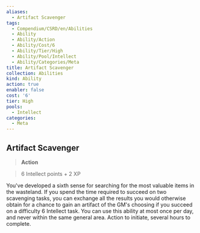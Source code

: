 ```yaml
---
aliases:
  - Artifact Scavenger
tags:
  - Compendium/CSRD/en/Abilities
  - Ability
  - Ability/Action
  - Ability/Cost/6
  - Ability/Tier/High
  - Ability/Pool/Intellect
  - Ability/Categories/Meta
title: Artifact Scavenger
collection: Abilities
kind: Ability
action: true
enabler: false
cost: '6'
tier: High
pools:
  - Intellect
categories:
  - Meta
---
```

## Artifact Scavenger    
>**Action**    
>6 Intellect points + 2 XP  
    
You've developed a sixth sense for searching for the most valuable items in the wasteland. If you spend the time required to succeed on two scavenging tasks, you can exchange all the results you would otherwise obtain for a chance to gain an artifact of the GM's choosing if you succeed on a difficulty 6 Intellect task. You can use this ability at most once per day, and never within the same general area. Action to initiate, several hours to complete.